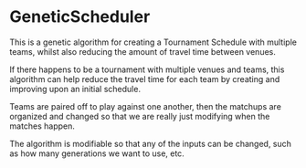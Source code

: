 GeneticScheduler
================

This is a genetic algorithm for creating a Tournament Schedule with multiple teams, 
whilst also reducing the amount of travel time between venues.

If there happens to be a tournament with multiple venues and teams, this algorithm can help reduce the travel
time for each team by creating and improving upon an initial schedule.

Teams are paired off to play against one another, then the matchups are organized and changed so that we are really
just modifying when the matches happen. 

The algorithm is modifiable so that any of the inputs can be changed, such as how many generations we want to use, etc.
